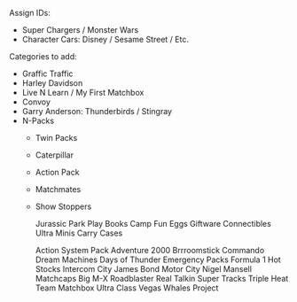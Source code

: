 Assign IDs:
   * Super Chargers / Monster Wars
   * Character Cars:  Disney / Sesame Street / Etc.

Categories to add:
   * Graffic Traffic
   * Harley Davidson
   * Live N Learn / My First Matchbox
   * Convoy
   * Garry Anderson: Thunderbirds / Stingray
   * N-Packs
      * Twin Packs
      * Caterpillar
      * Action Pack
      * Matchmates
      * Show Stoppers

        Jurassic Park
        Play Books
        Camp Fun
        Eggs
        Giftware
        Connectibles
        Ultra
        Minis
        Carry Cases

        Action System Pack
        Adventure 2000
        Brrroomstick
        Commando
        Dream Machines
        Days of Thunder
        Emergency Packs
        Formula 1
        Hot Stocks
        Intercom City
        James Bond
        Motor City
        Nigel Mansell
        Matchcaps
        Big M-X
        Roadblaster
        Real Talkin
        Super Tracks
        Triple Heat
        Team Matchbox
        Ultra Class
        Vegas
        Whales Project

